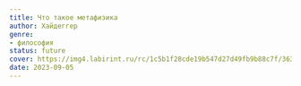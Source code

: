 ```yaml
---
title: Что такое метафизика
author: Хайдеггер
genre:
- философия
status: future
cover: https://img4.labirint.ru/rc/1c5b1f28cde19b547d27d49fb9b88c7f/363x561q80/books41/404436/cover.jpg?1569231527
date: 2023-09-05
---
```


